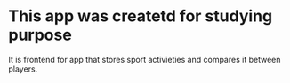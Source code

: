 # This app was createtd for studying purpose

It is frontend for app that stores sport activieties and compares it between players.
